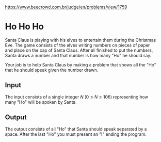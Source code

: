 https://www.beecrowd.com.br/judge/en/problems/view/1759

# Ho Ho Ho

Santa Claus is playing with his elves to entertain them during the Christmas
Eve. The game consists of the elves writing numbers on pieces of paper and
place on the cap of Santa Claus. After all finished to put the numbers, Santa
draws a number and that number is how many "Ho" he should say.

Your job is to help Santa Claus by making a problem that shows all the "Ho"
that he should speak given the number drawn.

## Input

The input consists of a single integer $N$ ($0 \leq N \leq 106$) representing
how many "Ho" will be spoken by Santa.

## Output

The output consists of all "Ho" that Santa should speak separated by a space.
After the last "Ho" you must present an "!" ending the program.
